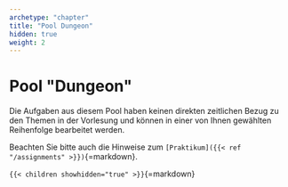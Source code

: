 ```yaml
---
archetype: "chapter"
title: "Pool Dungeon"
hidden: true
weight: 2
---
```



# Pool "Dungeon"

Die Aufgaben aus diesem Pool haben keinen direkten zeitlichen Bezug zu den Themen in
der Vorlesung und können in einer von Ihnen gewählten Reihenfolge bearbeitet werden.

Beachten Sie bitte auch die Hinweise zum `[Praktikum]({{< ref "/assignments" >}})`{=markdown}.


`{{< children showhidden="true" >}}`{=markdown}
